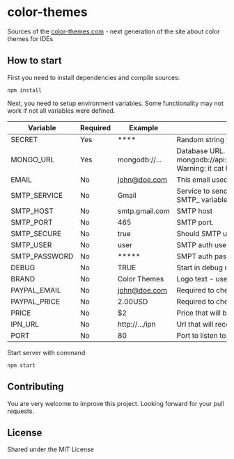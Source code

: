 # color-themes

Sources of the [color-themes.com](http://color-themes.com) - next generation of the site about color themes for IDEs


## How to start

First you need to install dependencies and compile sources:

```
npm install
```

Next, you need to setup environment variables. Some functionality may not work if not all variables were defined.

|Variable|Required|Example|Description|
|--------|--------|-------|-----------|
|SECRET|Yes|****|Random string for hashing.|
|MONGO_URL|Yes|mongodb://...|Database URL. Database for tests: mongodb://api:hg03Ho3r_d@ds037647.mongolab.com:37647/idecolorthemes Warning: it cat be wiped at any time.|
|EMAIL|No|john@doe.com|This email used to send mails for user. Error reports are sent to this email too.|
|SMTP_SERVICE|No|Gmail|Service to send email. You should either specify this variable, or all other SMTP_ variables. Look for nodemailer docs for more information.|
|SMTP_HOST|No|smtp.gmail.com|SMTP host|
|SMTP_PORT|No|465|SMTP port.|
|SMTP_SECURE|No|true|Should SMTP use secure connection: true/false.|
|SMTP_USER|No|user|SMTP auth user.|
|SMTP_PASSWORD|No|*****|SMPT auth password.|
|DEBUG|No|TRUE|Start in debug mode. Will not send emails with errors.|
|BRAND|No|Color Themes|Logo text - useful to show different versions.|
|PAYPAL_EMAIL|No|john@doe.com|Required to check transaction.|
|PAYPAL_PRICE|No|2.00USD|Required to check transaction.|
|PRICE|No|$2|Price that will be shown to user|
|IPN_URL|No|http://.../ipn|Url that will receive ipn request from PayPal|
|PORT|No|80|Port to listen to.|

Start server with command

```
npm start
```

## Contributing

You are very welcome to improve this project. Looking forward for your pull requests.

## License

Shared under the MIT License

